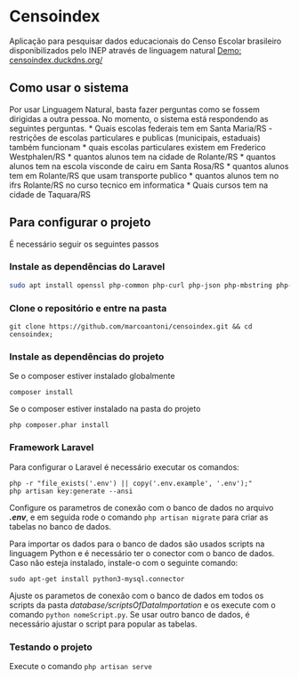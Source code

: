 # Censoindex
Aplicação para pesquisar dados educacionais do Censo Escolar brasileiro disponibilizados pelo INEP através de linguagem natural
[Demo: censoindex.duckdns.org/](https://censoindex.duckdns.org/)

## Como usar o sistema
Por usar Linguagem Natural, basta fazer perguntas como se fossem dirigidas a outra pessoa. No momento, o sistema está respondendo as seguintes perguntas. 
	* Quais escolas federais tem em Santa Maria/RS - restrições de escolas particulares e publicas (municipais, estaduais) também funcionam
	* quais escolas particulares existem em Frederico Westphalen/RS
	* quantos alunos tem na cidade de Rolante/RS
	* quantos alunos tem na escola visconde de cairu em Santa Rosa/RS
	* quantos alunos tem em Rolante/RS que usam transporte publico
	* quantos alunos tem no ifrs Rolante/RS no curso tecnico em informatica
	* Quais cursos tem na cidade de Taquara/RS

## Para configurar o projeto
É necessário seguir os seguintes passos

### Instale as dependências do Laravel
```sh
sudo apt install openssl php-common php-curl php-json php-mbstring php-mysql php-xml php-zip php-bcmath
```
### Clone o repositório e entre na pasta
```shell script
git clone https://github.com/marcoantoni/censoindex.git && cd censoindex;
```
### Instale as dependências do projeto
Se o composer estiver instalado globalmente
```shell script
composer install
```
Se o composer estiver instalado na pasta do projeto
```shell script
php composer.phar install
```

### Framework Laravel
Para configurar o Laravel é necessário executar os comandos:
```shell script
php -r "file_exists('.env') || copy('.env.example', '.env');"
php artisan key:generate --ansi
```
Configure os parametros de conexão com o banco de dados no arquivo ***.env***, e em seguida rode o comando ```php artisan migrate``` para criar as tabelas no banco de dados.

Para importar os dados para o banco de dados são usados scripts na linguagem Python e é necessário ter o conector com o banco de dados. Caso não esteja instalado, instale-o com o seguinte comando:
```shell script
sudo apt-get install python3-mysql.connector
```
Ajuste os parametos de conexão com o banco de dados em todos os scripts da pasta *database/scriptsOfDataImportation* e os execute com o comando `python nomeScript.py`. Se usar outro banco de dados, é necessário ajustar o script para popular as tabelas.

### Testando o projeto
Execute o comando ```php artisan serve```
